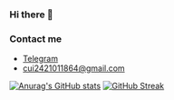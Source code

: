 ### Hi there 👋
### Contact me

- [Telegram](https://t.me/cuiplus)
- <cui2421011864@gmail.com>   

                    
[![Anurag's GitHub stats](https://github-readme-stats.vercel.app/api?username=cuijianzhuang&show_icons=true)](https://github.com/cuijianzhuang/github-readme-stats)
                                                                                                                                                                                 [![GitHub Streak](http://github-readme-streak-stats.herokuapp.com?user=cuijianzhuang&theme=bear&date_format=M%20j%5B%2C%20Y%5D)](https://git.io/streak-stats)

